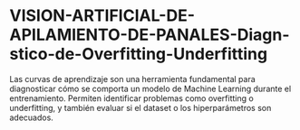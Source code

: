 # VISION-ARTIFICIAL-DE-APILAMIENTO-DE-PANALES-Diagn-stico-de-Overfitting-Underfitting
Las curvas de aprendizaje son una herramienta fundamental para diagnosticar cómo se comporta un modelo de Machine Learning durante el entrenamiento. Permiten identificar problemas como overfitting o underfitting, y también evaluar si el dataset o los hiperparámetros son adecuados.
